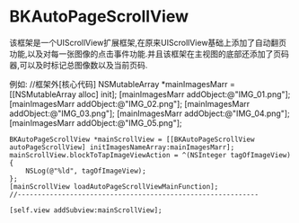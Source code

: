 # BKAutoPageScrollView
该框架是一个UIScrollView扩展框架,在原来UIScrollView基础上添加了自动翻页功能,以及对每一张图像的点击事件功能.并且该框架在主视图的底部还添加了页码器,可以及时标记总图像数以及当前页码.

例如:
    //框架外[核心代码]
    NSMutableArray *mainImagesMarr = [[NSMutableArray alloc] init];
    [mainImagesMarr addObject:@"IMG_01.png"];
    [mainImagesMarr addObject:@"IMG_02.png"];
    [mainImagesMarr addObject:@"IMG_03.png"];
    [mainImagesMarr addObject:@"IMG_04.png"];
    [mainImagesMarr addObject:@"IMG_05.png"];
    
    BKAutoPageScrollView *mainScrollView = [[BKAutoPageScrollView autoPageScrollView] initImagesNameArray:mainImagesMarr];
    mainScrollView.blockToTapImageViewAction = ^(NSInteger tagOfImageView)
    {
        NSLog(@"%ld", tagOfImageView);
    };
    [mainScrollView loadAutoPageScrollViewMainFunction];
    //------------------------------------------------------------
    
    [self.view addSubview:mainScrollView];

